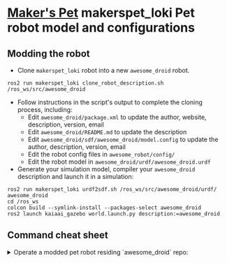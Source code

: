# [Maker's Pet](https://makerspet.com) makerspet_loki Pet robot model and configurations

## Modding the robot
- Clone `makerspet_loki` robot into a new `awesome_droid` robot.
```
ros2 run makerspet_loki clone_robot_description.sh /ros_ws/src/awesome_droid
```
- Follow instructions in the script's output to complete the cloning process, including:
  - Edit `awesome_droid/package.xml` to update the author, website, description, version, email
  - Edit `awesome_droid/README.md` to update the description
  - Edit `awesome_droid/sdf/awesome_droid/model.config` to update the author, description, version, email
  - Edit the robot config files in `awesome_robot/config/`
  - Edit the robot model in `awesome_droid/urdf/awesome_droid.urdf`
- Generate your simulation model, compiler your `awesome_droid` description and launch it in a simulation:
```
ros2 run makerspet_loki urdf2sdf.sh /ros_ws/src/awesome_droid/urdf/ awesome_droid
cd /ros_ws
colcon build --symlink-install --packages-select awesome_droid
ros2 launch kaiaai_gazebo world.launch.py description:=awesome_droid
```

## Command cheat sheet

<details>
<summary>Operate a modded pet robot residing `awesome_droid` repo:</summary>

```
# Launch the physical robot
ros2 launch kaiaai_bringup main.launch.py description:=awesome_droid

# Monitor robot's sensors
ros2 launch kaiaai_bringup rviz2.launch.py description:=awesome_droid

# Launch the robot in a simulation - drive manually or let it self-drive
ros2 launch kaiaai_gazebo world.launch.py description:=awesome_droid
ros2 run kaiaai_teleop teleop_keyboard description:=awesome_droid
ros2 launch kaiaai_gazebo self_drive_gazebo.launch.py description:=awesome_droid
ros2 launch kaiaai_bringup rviz2.launch.py description:=awesome_droid

# Launch the robot in a simulation - create, save a map
ros2 launch kaiaai_gazebo world.launch.py description:=awesome_droid
ros2 launch kaiaai_bringup cartographer.launch.py use_sim_time:=true description:=awesome_droid
ros2 launch kaiaai_gazebo self_drive_gazebo.launch.py description:=awesome_droid
ros2 run nav2_map_server map_saver_cli -f $HOME/my_map

# Launch the robot in a simulation - let it navigate automatically using an existing map
ros2 launch kaiaai_gazebo world.launch.py description:=awesome_droid
ros2 launch kaiaai_bringup navigation.launch.py use_sim_time:=true map:=$HOME/my_map.yaml description:=awesome_droid

# Inspect or edit robot's URDF model - useful when modding a robot
ros2 launch kaiaai_bringup inspect_urdf.launch.py description:=awesome_droid model:=my_model
ros2 launch kaiaai_bringup edit_urdf.launch.py description:=awesome_droid model:=my_model

# Convert URDF robot model file into SDF Gazebo simulation model file
ros2 run awesome_droid urdf2sdf.sh /ros_ws/src/awesome_droid/urdf/ awesome_droid
cd /ros_ws && colcon build --symlink-install --packages-select awesome_droid
```
</details>
